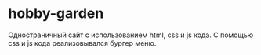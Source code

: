 # hobby-garden
Одностраничный сайт с использованием html, css и js кода. С помощью css и js кода реализовывался бургер меню.
